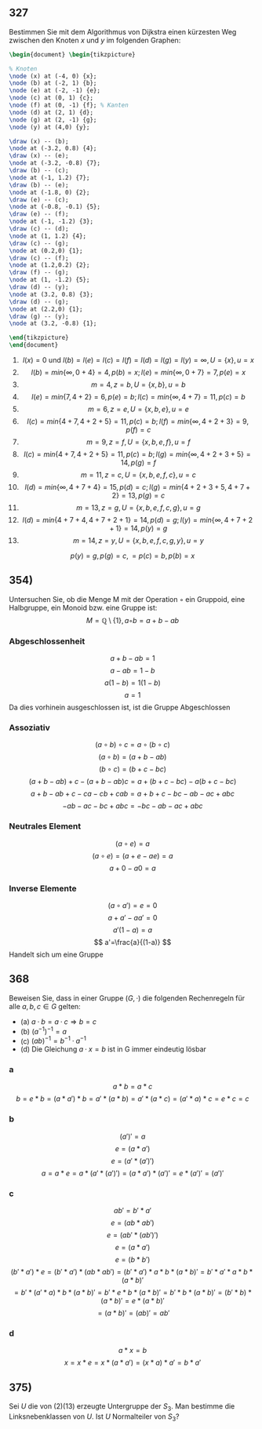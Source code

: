 ## 327
Bestimmen Sie mit dem Algorithmus von Dijkstra einen kürzesten Weg zwischen den Knoten
$x$ und $y$ im folgenden Graphen:

```tikz
\begin{document} \begin{tikzpicture}

% Knoten 
\node (x) at (-4, 0) {x}; 
\node (b) at (-2, 1) {b}; 
\node (e) at (-2, -1) {e}; 
\node (c) at (0, 1) {c}; 
\node (f) at (0, -1) {f}; % Kanten 
\node (d) at (2, 1) {d};
\node (g) at (2, -1) {g};
\node (y) at (4,0) {y};

\draw (x) -- (b);
\node at (-3.2, 0.8) {4};
\draw (x) -- (e);
\node at (-3.2, -0.8) {7};
\draw (b) -- (c);
\node at (-1, 1.2) {7};
\draw (b) -- (e);
\node at (-1.8, 0) {2};
\draw (e) -- (c);
\node at (-0.8, -0.1) {5};
\draw (e) -- (f);
\node at (-1, -1.2) {3};
\draw (c) -- (d);
\node at (1, 1.2) {4};
\draw (c) -- (g);
\node at (0.2,0) {1};
\draw (c) -- (f);
\node at (1.2,0.2) {2};
\draw (f) -- (g);
\node at (1, -1.2) {5};
\draw (d) -- (y);
\node at (3.2, 0.8) {3};
\draw (d) -- (g);
\node at (2.2,0) {1};
\draw (g) -- (y);
\node at (3.2, -0.8) {1};

\end{tikzpicture} 
\end{document}
```
1. $$
l(x)=0 \text{ und } l(b)=l(e)=l(c)=l(f)=l(d)=l(g)=l(y) = \infty, U= \{ x \} ,u=x
$$
2. $$
l(b) = min\{ \infty,0+4 \}=4, p(b)=x;l(e)=min\{ \infty,0+7 \}=7,p(e)=x
$$
3. $$
m=4, z=b, U = \{ x,b \}, u=b
$$
2. $$
l(e)=min\{ 7,4+2 \}=6, p(e)=b; l(c) = min\{ \infty,4+7 \}=11,p(c)=b
$$
3. $$
m=6, z=e, U = \{ x,b,e \}, u=e
$$
2. $$
l(c) = min\{ 4+7,4+2+5 \}=11, p(c)=b; l(f)=min\{ \infty, 4+2+3 \}=9, p(f)=c
$$
3. $$
m=9, z=f, U=\{ x,b,e,f \}, u=f
$$
2. $$
l(c) =min\{ 4+7,4+2+5 \}=11,p(c)=b; l(g)=min\{ \infty, 4+2+3+5\}=14, p(g)=f
$$
3. $$
m=11, z=c, U=\{ x,b,e,f,c \},u=c
$$
2. $$
l(d) = min\{ \infty,4+7+4 \}=15,p(d)=c;l(g) = min\{ 4+2+3+5, 4+7+2\}=13, p(g)=c
$$
3. $$
m=13, z=g, U = \{ x,b,e,f,c,g \}, u=g
$$
2. $$
l(d) = min \{ 4+7+4, 4+7+2+1\}=14,p(d)=g;l(y)=min\{ \infty, 4+7+2+1\}=14, p(y)=g
$$
3. $$
m=14, z=y,U=\{ x,b,e,f,c,g,y \}, u=y
$$

$$
p(y)=g, p(g)=c,=p(c)=b,p(b)=x
$$

## 354) 
Untersuchen Sie, ob die Menge M mit der Operation ◦ ein Gruppoid, eine Halbgruppe,
ein Monoid bzw. eine Gruppe ist:
$$M = \mathbb{Q} \setminus \{1\}, a ◦ b = a + b − ab$$
### Abgeschlossenheit

$$
a+b-ab=1
$$
$$
a-ab=1-b
$$
$$
a(1-b)=1(1-b)
$$
$$
a=1
$$
Da dies vorhinein ausgeschlossen ist, ist die Gruppe Abgeschlossen
### Assoziativ

$$
(a \circ b) \circ c = a\circ(b \circ c)
$$
$$
(a \circ b) = (a+b-ab)
$$
$$
(b \circ c) = (b+c-bc)
$$
$$
(a+b-ab) + c - (a+b-ab)c = a+(b+c-bc)-a(b+c-bc)
$$
$$
a+b-ab+c-ca-cb+cab=a+b+c-bc-ab-ac+abc
$$
$$
-ab -ac -bc +abc = -bc -ab -ac +abc
$$

### Neutrales Element

$$
(a \circ e) = a
$$
$$
(a \circ e)=(a+e-ae)=a
$$
$$
a+0-a0=a
$$
### Inverse Elemente

$$
(a\circ a')=e=0
$$
$$
a+a'-aa'=0
$$
$$
a'(1-a)=a
$$
$$
a'=\frac{a}{(1-a)}
$$
Handelt sich um eine Gruppe  
## 368
Beweisen Sie, dass in einer Gruppe $(G, ·)$ die folgenden Rechenregeln für alle $a, b, c ∈ G$
gelten:

- (a) $a · b = a · c ⇒ b = c$
- (b) $(a^{-1})^{-1} = a$
- (c) $(ab)^{-1} = b^{-1} · a^{-1}$
- (d) Die Gleichung $a · x = b$ ist in G immer eindeutig lösbar

### a
$$
a*b=a*c
$$
$$
b=e*b = (a*a')*b=a'*(a*b)=a'*(a*c)=(a'*a)*c=e*c=c
$$
### b

$$
(a')' = a
$$
$$
e = (a*a')
$$
$$
e = (a'*(a')')
$$
$$
a=a*e=a*(a'*(a')')=(a*a')*(a')'=e*(a')'=(a')'
$$
### c

$$
ab' = b' * a'
$$
$$
e = (ab*ab')
$$
$$
e= (ab' * (ab')')
$$
$$
e = (a*a')
$$
$$
e = (b*b')
$$
$$
(b' * a') * e = (b'*a')*(ab*ab') = (b' * a')*a*b*(a*b)' = b' * a' * a * b * (a*b)'
$$
$$
= b' * (a'*a) * b * (a*b)' = b'* e * b *(a*b)' = b'*b*(a*b)' = (b'*b)*(a*b)'=e*(a*b)'
$$
$$
= (a*b)' =(ab)'=ab'
$$
### d

$$
a*x=b
$$
$$
x = x*e = x*(a*a') = (x*a)*a'=b*a'
$$

## 375) 
Sei $U$ die von $(2)(13)$ erzeugte Untergruppe der $S_{3}$. Man bestimme die Linksnebenklassen
von $U$. Ist $U$ Normalteiler von $S_{3}$?

